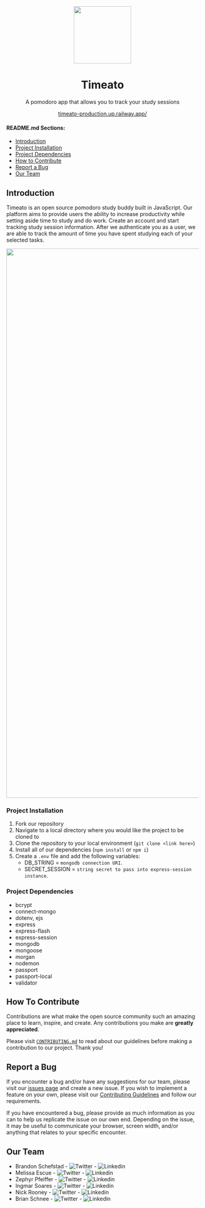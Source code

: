 <div align="center">
    <img width="150px" src="https://user-images.githubusercontent.com/77141303/189505187-cdd05b52-c769-4595-9c33-3238c94b963f.png" />
    <h1>Timeato</h1>
    <p>A pomodoro app that allows you to track your study sessions</p>
    <a href="https://timeato-production.up.railway.app/">timeato-production.up.railway.app/</a>
</div>


#### README.md Sections:
- [Introduction](#introduction)
- [Project Installation](#project-installation)
- [Project Dependencies](#project-dependencies)
- [How to Contribute](#how-to-contribute)
- [Report a Bug](#report-a-bug)
- [Our Team](#our-team)

## Introduction
Timeato is an open source pomodoro study buddy built in JavaScript. Our platform aims to provide users the ability to increase productivity while setting aside time to study and do work. Create an account and start tracking study session information. After we authenticate you as a user, we are able to track the amount of time you have spent studying each of your selected tasks. 

<div align="center">
    <img width="1440" alt="188342389-7fa669a1-e757-42da-b3c1-36146e0adacd" src="https://user-images.githubusercontent.com/77141303/189505675-4f3a023f-2d40-44be-a53d-56ab1c336f4a.png">
</div>

### Project Installation
1. Fork our repository
2. Navigate to a local directory where you would like the project to be cloned to
3. Clone the repository to your local environment (`git clone <link here>`)
4. Install all of our dependencies (`npm install` or `npm i`)
5. Create a `.env` file and add the following variables:
    - DB_STRING = `mongodb connection URI`.
    - SECRET_SESSION = `string secret to pass into express-session instance`.

### Project Dependencies

 - bcrypt
 - connect-mongo
 - dotenv, ejs
 - express
 - express-flash
 - express-session
 - mongodb
 - mongoose
 - morgan
 - nodemon
 - passport
 - passport-local
 - validator

## How To Contribute

Contributions are what make the open source community such an amazing place to learn, inspire, and create. Any contributions you make are **greatly appreciated**.

Please visit <a href="https://github.com/devv-work/timeato/blob/main/CONTRIBUTING.md">`CONTRIBUTING.md`</a> to read about our guidelines before making a contribution to our project. Thank you!

## Report a Bug

If you encounter a bug and/or have any suggestions for our team, please visit our [issues page](https://github.com/devv-work/timeato/issues) and create a new issue. If you wish to implement a feature on your own, please visit our <a href="https://github.com/devv-work/timeato/blob/main/CONTRIBUTING.md">Contributing Guidelines</a> and follow our requirements.

If you have encountered a bug, please provide as much information as you can to help us replicate the issue on our own end. Depending on the issue, it may be useful to communicate your browser, screen width, and/or anything that relates to your specific encounter.

## Our Team
- Brandon Schefstad - ![Twitter](https://twitter.com/BrandonSchefs ) - ![Linkedin](https://www.linkedin.com/in/brandon-schefstad/)
- Melissa Escue - ![Twitter](https://twitter.com/mel54924853) - ![Linkedin](https://www.linkedin.com/in/melissaescue/)
- Zephyr Pfeiffer - ![Twitter](https://twitter.com/zephyrpfeiffer) - ![Linkedin](https://www.linkedin.com/in/zephyrpfeiffer/)
- Ingmar Soares - ![Twitter](https://twitter.com/krinsea) - ![Linkedin](https://www.linkedin.com/in/ingmar-manuel-soares-medina-175342240)
- Nick Rooney - ![Twitter](https://twitter.com/NickRooney17) - ![Linkedin](https://www.linkedin.com/in/nicholasrrooney/)
- Brian Schnee - ![Twitter](https://twitter.com/BrianSchneeDev) - ![Linkedin](https://www.linkedin.com/in/brian-schnee-dev/)

